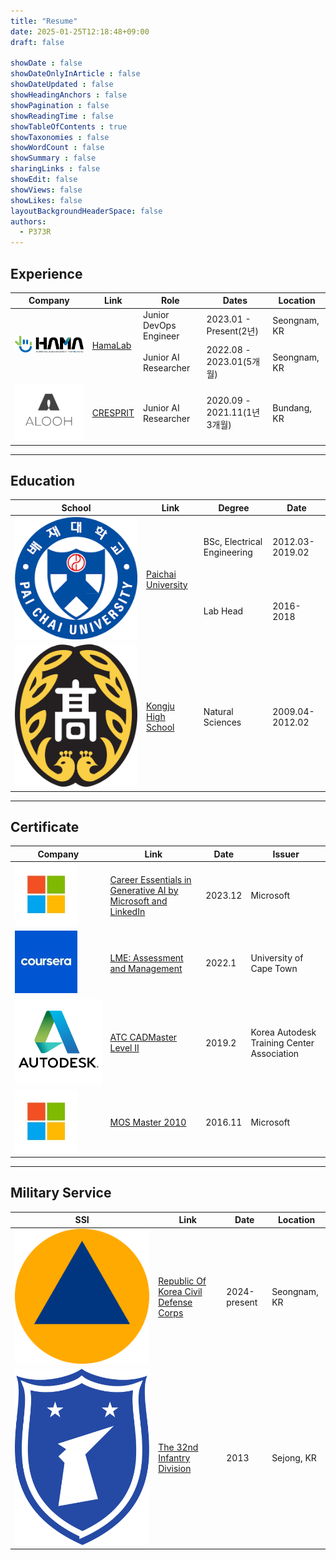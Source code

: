 ```yaml
---
title: "Resume"
date: 2025-01-25T12:18:48+09:00
draft: false

showDate : false
showDateOnlyInArticle : false
showDateUpdated : false
showHeadingAnchors : false
showPagination : false
showReadingTime : false
showTableOfContents : true
showTaxonomies : false 
showWordCount : false
showSummary : false
sharingLinks : false
showEdit: false
showViews: false
showLikes: false
layoutBackgroundHeaderSpace: false
authors:
  - P373R
---
```


## Experience

<table>
    <thead>
        <tr>
            <th>Company</th>
            <th>Link</th>
            <th>Role</th>
            <th>Dates</th>
            <th>Location</th>
        </tr>
    </thead>
    <tbody>
        <tr>
            <td rowspan=3><img class="customEntitityLogo" src="hamalab.png"/></td>
            <td rowspan=3><a href="https://hamalab.io/" target="_blank">HamaLab</a></td>
        </tr>
        <tr>
            <td>Junior DevOps Engineer</td>
            <td>2023.01 - Present(2년)</td>
            <td>Seongnam, KR</td>
        </tr>
        <tr>
            <td>Junior AI Researcher</td>
            <td>2022.08 - 2023.01(5개월)</td>
            <td>Seongnam, KR</td>
        </tr>
        <tr>
            <td><img class="customEntitityLogo" src="cresprit.png"/></td>
            <td><a href="http://cresprit.com" target="_blank">CRESPRIT</a></td>
            <td>Junior AI Researcher</td>
            <td>2020.09 - 2021.11(1년 3개월)</td>
            <td>Bundang, KR</td>
        </tr>
    </tbody>
</table>

---

## Education

<table>
    <thead>
        <tr>
            <th>School</th>
            <th>Link</th>
            <th>Degree</th>
            <th>Date</th>
        </tr>
    </thead>
    <tbody>
        <tr>
            <td rowspan=3><img class="customEntitityLogo" src="paichai.png"/></td>
            <td rowspan=3><a href="https://online.hbs.edu/" target="_blank">Paichai University</a></td>
        </tr>
        <tr>
            <td>BSc, Electrical Engineering</td>
            <td>2012.03-2019.02</td>
        </tr>
         <tr>
            <td>Lab Head</td>
            <td>2016-2018</td>
        </tr>
        <tr>
            <td rowspan=3><img class="customEntitityLogo" src="kongju.svg"/></td>
            <td rowspan=3><a href="http://www.kongjugo.cnehs.kr" target="_blank">Kongju High School</a></td>
        </tr>
        <tr>
            <td>Natural Sciences</td>
            <td>2009.04-2012.02</td>
        </tr>
    </tbody>
</table>

---

## Certificate

<table>
    <thead>
        <tr>
            <th>Company</th>
            <th>Link</th>
            <th>Date</th>
            <th>Issuer</th>
        </tr>
    </thead>
    <tbody>
        <tr>
            <td><img class="customEntitityLogo" src="microsoft.jpeg"/></td>
            <td><a href="https://www.linkedin.com/learning/certificates/0eaeb2e287e33a5f9234ee480f064ecb31089b4805a9a7a82a4833dee4b9fa56?lipi=urn%3Ali%3Apage%3Ad_flagship3_profile_view_base%3BJca7Gix4TnS89MAhsOMwew%3D%3D" target="_blank">Career Essentials in Generative AI by Microsoft and LinkedIn</a></td>
            <td>2023.12</td>
            <td>Microsoft</td>
        </tr>
        <tr>
            <td><img class="customEntitityLogo" src="coursera.jpeg"/></td>
            <td><a href="https://coursera.org/share/d25aa023c92dd7166fb9bc3584b6f567" target="_blank">LME: Assessment and Management</a></td>
            <td>2022.1</td>
            <td>University of Cape Town</td>
        </tr>
        <tr>
            <td><img class="customEntitityLogo" src="autodesk.png"/></td>
            <td><a href="https://www.eatc.co.kr/" target="_blank">ATC CADMaster Level II</a></td>
            <td>2019.2</td>
            <td>Korea Autodesk Training Center Association</td>
        </tr>
        <tr>
            <td><img class="customEntitityLogo" src="microsoft.jpeg"/></td>
            <td><a href="https://ybmit.com/mos/mos_faq_view.jsp?board_idx=932" target="_blank">MOS Master 2010</a></td>
            <td>2016.11</td>
            <td>Microsoft</td>
        </tr>
    </tbody>
</table>

---

## Military Service

<table>
    <thead>
        <tr>
            <th>SSI</th>
            <th>Link</th>
            <th>Date</th>
            <th>Location</th>
        </tr>
    </thead>
    <tbody>
        <tr>
            <td><img class="customEntitityLogo" src="ROKCDC.svg"/></td>
            <td><a href="https://www.cmes.or.kr/" target="_blank">Republic Of Korea Civil Defense Corps</a></td>
            <td>2024-present</td>
            <td>Seongnam, KR</td>
        </tr>
        <tr>
            <td><img class="customEntitityLogo" src="32div.svg"/></td>
            <td><a href="https://ko.wikipedia.org/wiki/%EC%A0%9C32%EB%B3%B4%EB%B3%91%EC%82%AC%EB%8B%A8" target="_blank">The 32nd Infantry Division</a></td>
            <td>2013</td>
            <td>Sejong, KR</td>
        </tr>
    </tbody>
</table>